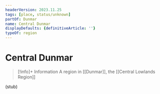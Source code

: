 ```yaml
---
headerVersion: 2023.11.25
tags: [place, status/unknown]
partOf: Dunmar
name: Central Dunmar
displayDefaults: {definitiveArticle: ''}
typeOf: region
---
```

# Central Dunmar
>[!info]+ Information
> A region in [[Dunmar]], the [[Central Lowlands Region]]


(stub)